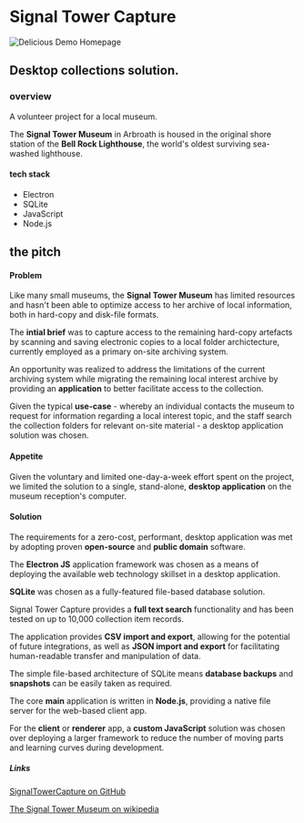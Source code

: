# Signal Tower Capture
![Delicious Demo Homepage](/imgs/stc-homepage.jpg)

## Desktop collections solution.


### overview

A volunteer project for a local museum. 

The **Signal Tower Museum** in Arbroath is housed in the original shore station of the 
**Bell Rock Lighthouse**, the world's oldest surviving sea-washed lighthouse.

#### tech stack
- Electron
- SQLite
- JavaScript
- Node.js


## the pitch

#### Problem
Like many small museums, the **Signal Tower Museum** has limited resources 
and hasn't been able to optimize access to her archive of local
information, both in hard-copy and disk-file formats.
            
The **intial brief** was to capture access to the remaining hard-copy artefacts
by scanning and saving electronic copies to a local folder archictecture,
currently employed as a primary on-site archiving system.

An opportunity was realized to address the limitations of the
current archiving system while migrating the remaining local interest
archive by providing an **application** to better facilitate access to the collection.

Given the typical **use-case** - whereby an individual contacts the museum to request for
information regarding a local interest topic, and the staff search the collection folders
for relevant on-site material - a desktop application solution was chosen.


#### Appetite
Given the voluntary and limited one-day-a-week effort spent on the project,
we limited the solution to a single, stand-alone, **desktop application** on the museum
reception's computer. 


#### Solution
The requirements for a zero-cost, performant, desktop application was met by 
adopting proven **open-source** and **public domain** software.

The **Electron JS** application framework was chosen as a means of deploying the
available web technology skillset in a desktop application. 

**SQLite** was chosen as a fully-featured file-based database solution.

Signal Tower Capture provides a **full text search** functionality and has been
tested on up to 10,000 collection item records.

The application provides **CSV import and export**, allowing for the potential
of future integrations, as well as **JSON import and export** for facilitating
human-readable transfer and manipulation of data.

The simple file-based architecture of SQLite means **database backups** and
**snapshots** can be easily taken as required.

The core **main** application is written in **Node.js**, providing a native
file server for the web-based client app.

For the **client** or **renderer** app, a **custom JavaScript** solution was chosen over
deploying a larger framework to reduce the number of moving parts and learning curves during development.

##### Links

[SignalTowerCapture on GitHub](https://github.com/kevinjapan/SignalTowerCapture)

[The Signal Tower Museum on wikipedia](https://en.wikipedia.org/wiki/Signal_Tower_Museum)
